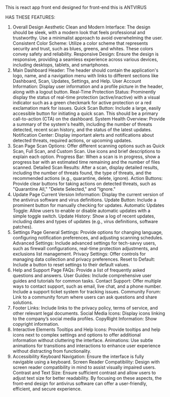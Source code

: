 This is react app front end designed for front-end 
this is ANTVIRUS


HAS THESE FEATURES:

1. Overall Design Aesthetic
Clean and Modern Interface: The design should be sleek, with a modern look that feels professional and trustworthy. Use a minimalist approach to avoid overwhelming the user.
Consistent Color Scheme: Utilize a color scheme that represents security and trust, such as blues, greens, and whites. These colors convey safety and reliability.
Responsive Design: Ensure the design is responsive, providing a seamless experience across various devices, including desktops, tablets, and smartphones.
2. Main Dashboard
Header: The header should contain the application's logo, name, and a navigation menu with links to different sections like Dashboard, Scan, Updates, Settings, and Help.
User Account Information: Display user information and a profile picture in the header, along with a logout button.
Real-Time Protection Status: Prominently display the status of real-time protection (active/inactive) with a visual indicator such as a green checkmark for active protection or a red exclamation mark for issues.
Quick Scan Button: Include a large, easily accessible button for initiating a quick scan. This should be a primary call-to-action (CTA) on the dashboard.
System Health Overview: Provide a summary of the system's health, including the number of threats detected, recent scan history, and the status of the latest updates.
Notification Center: Display important alerts and notifications about detected threats, required actions, or upcoming updates.
3. Scan Page
Scan Options: Offer different scanning options such as Quick Scan, Full Scan, and Custom Scan. Use icons and brief descriptions to explain each option.
Progress Bar: When a scan is in progress, show a progress bar with an estimated time remaining and the number of files scanned.
Detailed Scan Results: After a scan, display detailed results, including the number of threats found, the type of threats, and the recommended actions (e.g., quarantine, delete, ignore).
Action Buttons: Provide clear buttons for taking actions on detected threats, such as "Quarantine All," "Delete Selected," and "Ignore."
4. Update Page
Current Version Information: Display the current version of the antivirus software and virus definitions.
Update Button: Include a prominent button for manually checking for updates.
Automatic Updates Toggle: Allow users to enable or disable automatic updates with a simple toggle switch.
Update History: Show a log of recent updates, including dates and types of updates (e.g., virus definitions, software patches).
5. Settings Page
General Settings: Provide options for changing language, configuring notification preferences, and adjusting scanning schedules.
Advanced Settings: Include advanced settings for tech-savvy users, such as firewall configurations, real-time protection adjustments, and exclusions list management.
Privacy Settings: Offer controls for managing data collection and privacy preferences.
Reset to Default: Include a button to reset settings to their default values.
6. Help and Support Page
FAQs: Provide a list of frequently asked questions and answers.
User Guides: Include comprehensive user guides and tutorials for common tasks.
Contact Support: Offer multiple ways to contact support, such as email, live chat, and a phone number. Include a support ticket system for tracking issues.
Community Forum: Link to a community forum where users can ask questions and share solutions.
7. Footer
Links: Include links to the privacy policy, terms of service, and other relevant legal documents.
Social Media Icons: Display icons linking to the company’s social media profiles.
CopyRight Information: Show copyright information.
8. Interactive Elements
Tooltips and Help Icons: Provide tooltips and help icons next to complex settings and options to offer additional information without cluttering the interface.
Animations: Use subtle animations for transitions and interactions to enhance user experience without distracting from functionality.
9. Accessibility
Keyboard Navigation: Ensure the interface is fully navigable using a keyboard.
Screen Reader Compatibility: Design with screen reader compatibility in mind to assist visually impaired users.
Contrast and Text Size: Ensure sufficient contrast and allow users to adjust text size for better readability.
By focusing on these aspects, the front-end design for antivirus software can offer a user-friendly, efficient, and secure experience.